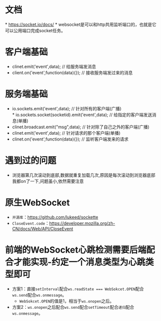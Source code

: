 # 文档
* https://socket.io/docs/
* websocket是可以和http共用监听端口的，也就是它可以公用端口完成socket任务。
# 客户端基础
* clinet.emit('event',data); // 给服务端发消息
* client.on('event',function(data){}); // 接收服务端发过来的消息

# 服务端基础
* io.sockets.emit('event',data); // 针对所有的客户端(广播)
* io.sockets.socket(socketid).emit('event',data); // 给指定的客户端发送消息(单播)
* clinet.broadcast.emit("msg",data); // 针对除了自己之外的客户端(广播)
* clinet.emit('event',data); // 针对请求的那个客户端(单播)
* clinet.on('event',function(data){}); // 监听客户端发来的请求

 # 遇到过的问题
* 浏览器第几次滚动到底部,数据就重复加载几次,原因是每次滚动到浏览器底部我都on了一下,问题虽小,依然需要注意

# 原生WebSocket
* `开源库`：https://github.com/lukeed/sockette
* `CloseEvent.code`：https://developer.mozilla.org/zh-CN/docs/Web/API/CloseEvent

# 前端的WebSocket心跳检测需要后端配合才能实现-约定一个消息类型为心跳类型即可
* 方案1：直接`setInterval`配合`ws.readState === WebSokcet.OPEN`配合`ws.send`配合`ws.onmessage`。
  - `WebSokcet.OPEN`的值是1，相当于`ws.onopen`之后。
* 方案2：`ws.onopen`之后配合`ws.send`配合`setTimeout`配合`递归`配合`ws.onmessage`。
